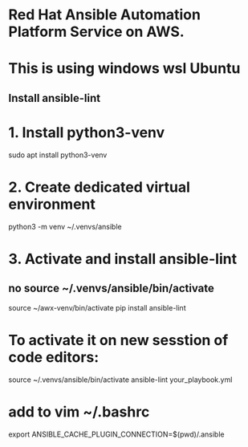 # Red Hat Ansible Automation Platform Service on AWS.
# This is using windows wsl Ubuntu


## Install ansible-lint

# 1. Install python3-venv
sudo apt install python3-venv

# 2. Create dedicated virtual environment
python3 -m venv ~/.venvs/ansible

# 3. Activate and install ansible-lint
## no source ~/.venvs/ansible/bin/activate
source ~/awx-venv/bin/activate
pip install ansible-lint

# To activate it on new sesstion of code editors:
source ~/.venvs/ansible/bin/activate
ansible-lint your_playbook.yml

# add to vim ~/.bashrc
export ANSIBLE_CACHE_PLUGIN_CONNECTION=$(pwd)/.ansible

